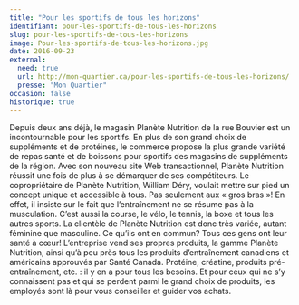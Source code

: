 ```yaml
---
title: "Pour les sportifs de tous les horizons"
identifiant: pour-les-sportifs-de-tous-les-horizons
slug: pour-les-sportifs-de-tous-les-horizons
image: Pour-les-sportifs-de-tous-les-horizons.jpg
date: 2016-09-23
external:
  need: true
  url: http://mon-quartier.ca/pour-les-sportifs-de-tous-les-horizons/
  presse: "Mon Quartier"
occasion: false
historique: true
---
```

Depuis deux ans déjà, le magasin Planète Nutrition de la rue Bouvier est un incontournable pour les sportifs. En plus de son grand choix de suppléments et de protéines, le commerce propose la plus grande variété de repas santé et de boissons pour sportifs des magasins de suppléments de la région. Avec son nouveau site Web transactionnel, Planète Nutrition réussit une fois de plus à se démarquer de ses compétiteurs. Le copropriétaire de Planète Nutrition, William Déry, voulait mettre sur pied un concept unique et accessible à tous. Pas seulement aux « gros bras »! En effet, il insiste sur le fait que l’entraînement ne se résume pas à la musculation. C’est aussi la course, le vélo, le tennis, la boxe et tous les autres sports. La clientèle de Planète Nutrition est donc très variée, autant féminine que masculine. Ce qu’ils ont en commun? Tous ces gens ont leur santé à cœur!
L’entreprise vend ses propres produits, la gamme Planète Nutrition, ainsi qu’à peu près tous les produits d’entraînement canadiens et américains approuvés par Santé Canada. Protéine, créatine, produits pré-entraînement, etc. : il y en a pour tous les besoins. Et pour ceux qui ne s’y connaissent pas et qui se perdent parmi le grand choix de produits, les employés sont là pour vous conseiller et guider vos achats.


